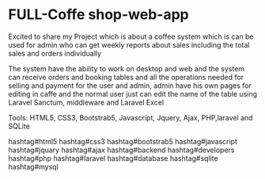 # FULL-Coffe shop-web-app
Excited to share my Project which is about a coffee system which is can be used for admin who can get weekly reports about sales including the total sales and orders individually

The system have the ability to work on desktop and web and the system can receive orders and booking tables and all the operations needed for selling and payment for the user and admin, admin have his own pages for editing in caffe and the normal user just can edit the name of the table 
using Laravel Sanctum, middleware and Laravel Excel

Tools: HTML5, CSS3, Bootstrab5, Javascript, Jquery, Ajax, PHP,laravel and SQLite

hashtag#html5 hashtag#css3 hashtag#bootstrab5 hashtag#javascript hashtag#jquary hashtag#ajax hashtag#backend hashtag#developers hashtag#php hashtag#laravel hashtag#database hashtag#sqlite hashtag#mysql
